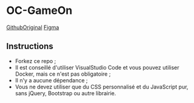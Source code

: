# OC-GameOn

[GithubOriginal](https://github.com/OpenClassrooms-Student-Center/GameOn-website-FR/)
[Figma](https://www.figma.com/design/B7NKBDvSI18uoMLJgpnh48/UI-Design-GameOn-FR?node-id=106-630&t=YCkkQ5hGH2vCxx6V-0)

## Instructions

- Forkez ce repo ;
- Il est conseillé d'utiliser VisualStudio Code et vous pouvez utiliser Docker, mais ce n'est pas obligatoire ;
- Il n'y a aucune dépendance ;
- Vous ne devez utiliser que du CSS personnalisé et du JavaScript pur, sans jQuery, Bootstrap ou autre librairie.
